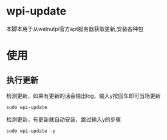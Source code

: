 # wpi-update
本脚本用于从walnutpi官方apt服务器获取更新,安装各种包

# 使用
## 执行更新
检测更新，如果有更新的话会输出log，输入y按回车即可当场更新
```
sudo wpi-update
```
检测更新，有更新就自动安装，跳过输入y的步骤
```
sudo wpi-update -y
```
